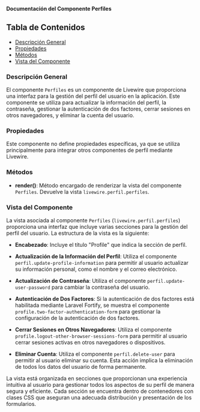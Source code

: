**Documentación del Componente Perfiles**

## Tabla de Contenidos
- [Descripción General](#descripción-general)
- [Propiedades](#propiedades)
- [Métodos](#métodos)
- [Vista del Componente](#vista-del-componente)

### Descripción General
El componente `Perfiles` es un componente de Livewire que proporciona una interfaz para la gestión del perfil del usuario en la aplicación. Este componente se utiliza para actualizar la información del perfil, la contraseña, gestionar la autenticación de dos factores, cerrar sesiones en otros navegadores, y eliminar la cuenta del usuario.

### Propiedades
Este componente no define propiedades específicas, ya que se utiliza principalmente para integrar otros componentes de perfil mediante Livewire.

### Métodos
- **render()**: Método encargado de renderizar la vista del componente `Perfiles`. Devuelve la vista `livewire.perfil.perfiles`.

### Vista del Componente
La vista asociada al componente `Perfiles` (`livewire.perfil.perfiles`) proporciona una interfaz que incluye varias secciones para la gestión del perfil del usuario. La estructura de la vista es la siguiente:

- **Encabezado**: Incluye el título "Profile" que indica la sección de perfil.

- **Actualización de la Información del Perfil**: Utiliza el componente `perfil.update-profile-information` para permitir al usuario actualizar su información personal, como el nombre y el correo electrónico.

- **Actualización de Contraseña**: Utiliza el componente `perfil.update-user-password` para cambiar la contraseña del usuario.

- **Autenticación de Dos Factores**: Si la autenticación de dos factores está habilitada mediante Laravel Fortify, se muestra el componente `profile.two-factor-authentication-form` para gestionar la configuración de la autenticación de dos factores.

- **Cerrar Sesiones en Otros Navegadores**: Utiliza el componente `profile.logout-other-browser-sessions-form` para permitir al usuario cerrar sesiones activas en otros navegadores o dispositivos.

- **Eliminar Cuenta**: Utiliza el componente `perfil.delete-user` para permitir al usuario eliminar su cuenta. Esta acción implica la eliminación de todos los datos del usuario de forma permanente.

La vista está organizada en secciones que proporcionan una experiencia intuitiva al usuario para gestionar todos los aspectos de su perfil de manera segura y eficiente. Cada sección se encuentra dentro de contenedores con clases CSS que aseguran una adecuada distribución y presentación de los formularios.